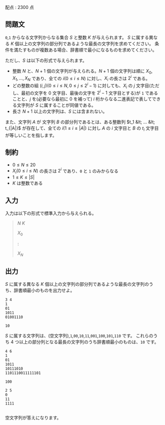 配点 : $2300$ 点

## 問題文

`0`,`1` からなる文字列からなる集合 $S$ と整数 $K$ が与えられます。
$S$ に属する異なる $K$ 個以上の文字列の部分列であるような最長の文字列を求めてください。
条件を満たすものが複数ある場合、辞書順で最小になるものを求めてください。

ただし、$S$ は以下の形式で与えられます。

- 整数 $N$ と、$N+1$ 個の文字列が与えられる。$N+1$ 個の文字列は順に $X_0,X_1,...,X_N$ であり、全ての $i(0\leq i\leq N)$ に対し、$X_i$ の長さは $2^i$ である。
- どの整数の組 $(i,j)(0\leq i\leq N,0\leq j\leq 2^i-1)$ に対しても、$X_i$ の $j$ 文字目(ただし、最初の文字を $0$ 文字目、最後の文字を $2^i-1$ 文字目とする)が `1` であることと、$j$ を(必要なら最初に $0$ を補って) $i$ 桁からなる二進表記で表してできる文字列が $S$ に属することが同値である。
- 長さ $N+1$ 以上の文字列は、$S$ には含まれない。

また、文字列 $A$ が 文字列 $B$ の部分列であるとは、ある整数列 $t_1 &lt; ... &lt; t_{|A|}$ が存在して、全ての $i(1\leq i\leq |A|)$ に対し $A$ の $i$ 文字目と $B$ の $t_i$ 文字目が等しいことを指します。

## 制約

- $0 \leq N \leq 20$
- $X_i(0\leq i\leq N)$ の長さは $2^i$ であり、`0` と `1` のみからなる
- $1 \leq K \leq |S|$
- $K$ は整数である

## 入力

入力は以下の形式で標準入力から与えられる。

> $N$ $K$
> 
> $X_0$
> 
> $:$
> 
> $X_N$

## 出力

$S$ に属する異なる $K$ 個以上の文字列の部分列であるような最長の文字列のうち、辞書順最小のものを出力せよ。

```input1
3 4
1
01
1011
01001110
```

```output1
10
```

$S$ に属する文字列は、(空文字列),`1`,`00`,`10`,`11`,`001`,`100`,`101`,`110` です。
これらのうち $4$ つ以上の部分列となる最長の文字列のうち辞書順最小のものは、`10` です。

```input2
4 6
1
01
1011
10111010
1101110011111101
```

```output2
100
```

```input3
2 5
0
11
1111
```

```output3

```

空文字列が答えになります。